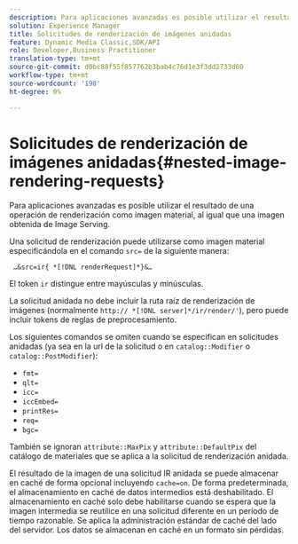```yaml
---
description: Para aplicaciones avanzadas es posible utilizar el resultado de una operación de renderización como imagen material, al igual que una imagen obtenida de Image Serving.
solution: Experience Manager
title: Solicitudes de renderización de imágenes anidadas
feature: Dynamic Media Classic,SDK/API
role: Developer,Business Practitioner
translation-type: tm+mt
source-git-commit: d0bc88f55f857762b3bab4c76d1e3f3dd2733d60
workflow-type: tm+mt
source-wordcount: '198'
ht-degree: 0%

---
```



# Solicitudes de renderización de imágenes anidadas{#nested-image-rendering-requests}

Para aplicaciones avanzadas es posible utilizar el resultado de una operación de renderización como imagen material, al igual que una imagen obtenida de Image Serving.

Una solicitud de renderización puede utilizarse como imagen material especificándola en el comando `src=` de la siguiente manera:

` …&src=ir{ *[!DNL renderRequest]*}&…`

El token `ir` distingue entre mayúsculas y minúsculas.

La solicitud anidada no debe incluir la ruta raíz de renderización de imágenes (normalmente `http:// *[!DNL server]*/ir/render/'`), pero puede incluir tokens de reglas de preprocesamiento.

Los siguientes comandos se omiten cuando se especifican en solicitudes anidadas (ya sea en la url de la solicitud o en `catalog::Modifier` o `catalog::PostModifier`):

* `fmt=`
* `qlt=`
* `icc=`
* `iccEmbed=`
* `printRes=`
* `req=`
* `bgc=`

También se ignoran `attribute::MaxPix` y `attribute::DefaultPix` del catálogo de materiales que se aplica a la solicitud de renderización anidada.

El resultado de la imagen de una solicitud IR anidada se puede almacenar en caché de forma opcional incluyendo `cache=on`. De forma predeterminada, el almacenamiento en caché de datos intermedios está deshabilitado. El almacenamiento en caché solo debe habilitarse cuando se espera que la imagen intermedia se reutilice en una solicitud diferente en un periodo de tiempo razonable. Se aplica la administración estándar de caché del lado del servidor. Los datos se almacenan en caché en un formato sin pérdidas.
